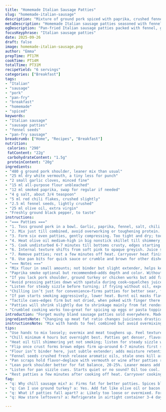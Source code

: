 ```yaml
---
title: "Homemade Italian Sausage Patties"
slug: "homemade-italian-sausage"
description: "Mixture of ground pork spiced with paprika, crushed fennel seeds, garlic, and crushed chili flakes. Mixed with white vermouth and a bit of flour to bind. Chilled for flavors to marry, then pan-fried till edges crisp and inside cooked through. Aromatic, smoky, with a slight heat kick and aromatic fennel note. No eggs, no dairy, no nuts. Versatile for breakfasts or main dishes."
metaDescription: "Homemade Italian sausage patties seasoned with fennel, paprika, garlic and vermouth for bold flavor and firm texture. Chill, pan-fry till crisp edges form."
ogDescription: "Pan-fried Italian sausage patties packed with fennel, garlic, paprika. Use chill step for flavor melding; sizzle and brown for that texture shift you want."
focusKeyphrase: "Italian sausage patties"
date: 2025-09-26
draft: false
image: homemade-italian-sausage.png
author: "Emma"
prepTime: PT17M
cookTime: PT14M
totalTime: PT31M
recipeYield: "6 servings"
categories: ["Breakfast"]
tags:
- "Italian"
- "sausage"
- "pork"
- "pan-fry"
- "breakfast"
- "homemade"
- "spiced"
keywords:
- "Italian sausage"
- "sausage patties"
- "fennel seeds"
- "pan-fry sausage"
breadcrumb: ["Home", "Recipes", "Breakfast"]
nutrition: 
 calories: "290"
 fatContent: "22g"
 carbohydrateContent: "1.5g"
 proteinContent: "20g"
ingredients:
- "480 g ground pork shoulder, leaner mix than usual"
- "25 ml dry white vermouth, a tiny less for punch"
- "2 small garlic cloves, minced fine"
- "15 ml all-purpose flour unbleached"
- "12 ml smoked paprika, swap for regular if needed"
- "4 g salt, about 3/4 teaspoon"
- "5 ml red chili flakes, crushed slightly"
- "2.5 ml fennel seeds, lightly crushed"
- "25 ml olive oil, extra virgin"
- "Freshly ground black pepper, to taste"
instructions:
- "=== Patties ==="
- "1. Toss ground pork in a bowl. Garlic, paprika, fennel, salt, chili flakes, flour, vermouth join. Use your hands—better to feel texture. Season with pepper—dont be shy."
- "2. Mix just till combined, avoid overworking or toughening protein. Cover tightly; fridge for 4-7 hours. Personally lean toward overnight; melds flavors deep."
- "3. Form six even patties, gently compressing. Too tight and dry; too loose will fall apart midcook."
- "4. Heat olive oil medium-high in big nonstick skillet till shimmery, slight smoke. Add patties—hear the sizzle. Resist crowding—space gift for caramelization."
- "5. Cook undisturbed 6-7 minutes till bottoms crusty, edges starting to brown and firm. Flip, press slightly; second side cooks around 6 minutes."
- "6. Internal texture shifts from soft pink to opaque greyish. Juice should run clear, firm spring when poked. If unsure, slice one open; pink isn’t okay here."
- "7. Remove patties; rest a few minutes off heat. Carryover heat finishes cook and juices settle."
- "8. Use pan bits for quick sauce or crumble and brown for other dishes."
- "=== Notes ==="
- "Mix flour in small amounts; not binder but slight extender, helps keep moisture without eggs. Vermouth? Adds subtle acidity and herbaceous bite, can swap dry white wine easily."
- "Paprika smoke optional but recommended—adds depth and color. Without fennel, toss in dried oregano or crushed anise seed. Chili flakes adjustable—watch heat, balance is key."
- "If you lack pork shoulder, ground turkey or chicken works but add fat from olive oil or bacon for moistness."
- "Avoid pressing patties down with spatula during cook—squelches juices, dries out meat."
- "Listen for steady sizzle before turning; if frying without oil, expect sticking and less color."
- "Chilling isn’t just for convenience—firms patties for better sear, flavor development slows spoilage, keeps spices well married."
- "If pan starts smoking aggressively, lower heat. Burnt oil masks flavors and ruins texture."
- "Tactile cues—edges firm but not dried, when poked with finger there’s slight bounce, no wobble or mush."
- "Patties will shrink slightly due to shrinkage mainly from fat rendering."
- "Crumbled cooking works too—great for spicing up eggs or pasta topping."
introduction: "Forget mushy bland sausage patties sold everywhere. Made these hundreds of times; lesson learned—the secret’s in the chill and spice balance. Dry vermouth, that subtle trip in liquor aisle, transforms pork from just meat to something aromatic. Don’t skip on crushing fennel seeds yourself, smell that released fragrant oils? Garlic isn’t just flavor, it fights dullness, keeps pork lively. Mix gently; overmix you get dense bricks. Pan sizzle tells tales. No greasy puddles, just caramelizing edges, juicy but firm. Pressing patties midcook? Rookie mistake stops crust forming. Patience here pays off in thick slightly crisp outside tender inside patties that sing alongside eggs or crusty bread. Learned by messing around with heating flipping times seasoning ratios—you want balance that’s not overpowering."
ingredientsNote: "Changing up meat fat ratio changes juiciness drastically. Pork shoulder preferred for 20-25% fat content. Leaner meat means add olive oil or bacon fat for moisture. Flour replaced eggs; gentle binder, no dryness. Vermouth or dry white wine adds acidity complexity—skip or lemon juice splash alternative but careful on amount. Smoked paprika preferred for color and depth; sweet paprika fine. Freshly crushed fennel seeds release oils; stale ones fail. Chili flakes adjustable for heat. Fresh pepper brightens flavors. Garlic minced small avoid big raw bites. Olive oil chosen for good smoke point and flavor; cheap oils can burn easily."
instructionsNote: "Mix with hands to feel combined but avoid overmixing—prevents toughness. Refrigerate minimum 4 hours to firm fat and meld spices; overnight better. Shape lightly compressed patties to avoid dryness or crumbly fall-apart. Heat oil till shimmering but not smoking; sizzle signals pan hot enough. Cook each side undisturbed till crust forms—looks browned and edges firming. Flip carefully, press slightly but gently. Test doneness by firmness and clear juices; cut open if needed. Rest off heat lets carryover cooking finish meat, juices settle. Use pan drippings for quick sauce or crumble for other dishes. Beware pressing patties too hard or flipping too soon—kills crust, dries meat."
tips:
- "Use hands to mix loosely; overmix and meat toughens up. Feel texture, keep it soft but combined enough to hold — chill firm up fat molecules and meld spices deep inside."
- "Chill minimum 4 hours but overnight best. Patties get denser, flavors marry better. Cold meat hits pan, forms crust before rendering fat too fast. Resist pressing down; loses juices, dries edges quick."
- "Heat oil till shimmering yet not smoking; listen for steady sizzle when adding patties. Too cool? Sticking, pale crust. Space patties evenly. Crowding traps moisture, no caramelization, soggy texture."
- "Flip once crust forms brown edges firm up—around 6-7 minutes first side. Press lightly after flipping to improve contact but don’t squish. Cook second side similarly. Juices clear when poked; no pink inside."
- "Flour isn’t binder here, just subtle extender; adds moisture retention without eggs. Substitute vermouth with dry white wine or small lemon juice splash but cautious, acid level changes flavor balance."
- "Fennel seeds crushed fresh release aromatic oils, stale ones kill aroma. If no fennel, try dried oregano or crushed anise seeds for herbal note. Adjust chili flakes based on heat tolerance; reds not always hot."
- "Pan scraps hold flavor—deglaze with vermouth or wine after patties removed for quick sauce. Crumble leftover patties for scrambled eggs or pasta topping for no-waste, extra taste hits."
- "Lean pork shoulder better for fat balance, 20-25%. Leaner means add olive oil or rendered bacon fat for moisture. Garlic minced super fine to avoid raw chunks; chunks overwhelm or get bitter if burnt."
- "Listen for pan sizzle cues. Starts quiet or no sound? Oil too cool. Loud crackle screams too hot, risk burning oil and meat surface. Adjust heat midway to prevent bitter burnt taste and soggy texture."
- "Rest patties a few minutes after cooking off heat. Carryover cooking finishes meat gently; juices settle inside. Cutting too soon and juices run out means dry texture, missed structural snap in crust."
faq:
- "q: Why chill sausage mix? a: Firms fat for better patties. Spices blend deeper too. Cold meat makes crust in pan not mush. Skip chill and edges won’t crisp, texture flop."
- "q: Can I use ground turkey? a: Yes. Add fat like olive oil or bacon fat or mix for moistness. Turkey leaner, so patties dry fast without extra fat. Flavor changes slightly—adjust seasonings."
- "q: What if patties fall apart? a: Likely too loose or overmixed. Form lightly compressed not tight balls. Chill long enough, fat solidified. Flour helps moisture bind without eggs. Try re-chilling before cooking."
- "q: How store leftovers? a: Refrigerate in airtight container 3-4 days. Reheat gently either pan or oven to keep crisp skin. Freeze patties shaped but uncooked up to 2 months; thaw fully before frying."

---
```

